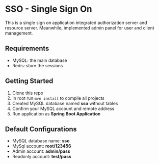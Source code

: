 # SSO - Single Sign On

This is a single sign on application integrated authorization server and resource server.
Meanwhile, implemented admin panel for user and client management.

## Requirements

- MySQL: the main database
- Redis: store the sessions

## Getting Started

1. Clone this repo
1. In root run `mvn install` to compile all projects
1. Created MySQL database named **sso** without tables
1. Confirm your MySQL account and remote address
1. Run application as **Spring Boot Application**

## Default Configurations

- MySQL database name: **sso**
- MySql account: **root/123456**
- Admin account: **admin/pass**
- Readonly account: **test/pass**